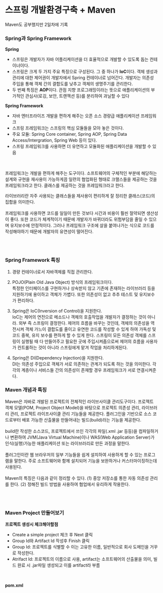 <h1>스프링 개발환경구축 + Maven</h1>
Maven도 공부했지만 2일차에 기록

<h3>Spring과 Spring Framework</h3>

**Spring**
 * 스프링은 개발자가 자바 어플리케이션을 더 효율적으로 개발할 수 있도록 돕는 컨테이너이다.
 * 스프링은 크게 두 가지 주요 특징으로 구성된다. 그 중 하나가 **IoC**이다. 객체 생성과 관리에 대한 제어권이 개발자에서 Spring 컨테이너로 넘어간다. 개발자는 의존성 주입을 통해 객체 간의 결합도를 낮추고 객체의 생명주기를 관리한다.
 * 두 번째 특징은 **AOP**이다. 관점 지향 프로그래밍이라는 뜻으로 애플리케이션의 부가적인 관심사(로깅, 보안, 트랜잭션 등)를 분리하여 과닐할 수 있다

**Spring Framework**
 * 자바 엔터프라이즈 개발을 편하게 해주는 오픈 소스 경량급 애플리케이션 프레임워크
 * 스프링 프레임워크는 스프링의 핵심 모듈들을 모아 놓은 것이다.
 * 주요 모듈: Spring Core container, Spring AOP, Spring Data Access/Intergration, Spring Web 등이 있다.
 * 스프링 프레임워크를 사용하면 더 유연하고 모듈화된 애플리케이션을 개발할 수 있음

<br><br>
프레임워크는 개발을 편하게 해주는 도구이다.
소프트웨어의 구체적인 부분에 해당하는 설계와 규현을 재사용이 가능하게끔 일련의 협업화된 형태로 크랠스들을 제공하는 것을 프레임워크라고 한다.
클래스를 제공하는 것을 프레임워크라고 한다.

라이브러리란 자주 사용되는 클래스들을 제사용이 편리하게 잘 정리한 클래스(코드)의 집합을 의미한다.
<br><br>
프레임워크를 사용하면 코드를 일일이 만든 것보다  시간과 비용이 훨씬 절약되면 생산성이 좋다.
또한 코드가 체계적이기 때문에 개발자가 바뀌더라도 위험부담을 줄일 수 있으며 유지보수에 안정적이다.
그러나 프레임워크 구조에 살을 붙여나가는 식으로 코드를 작성해야하기 때문에 개발자의 유연성이 떨어진다.

<br><br>

<h3>Spring Framework 특징</h3>

1. 경량 컨테이너로서 자바객체를 직접 관리한다.

2. POJO(Plain Old Java Object) 방식의 프레임워크이다.<br>
특정한 인터페이스를 구현하거나 상속받지 않고 기존에 존재하는 라이브러리 등을 지원하기에 용이하고 객체가 가볍다.
또한 의존성이 없고 추추 테스트 및 유지보수가 편리하다.

3. Spring은 IoC(Inversion of Control)을 지원한다.<br>
IoC는 제어의 연전으로 메소드나 객체의 호출작업을 개발자가 결정하는 것이 아니라. 외부 즉 스프링이 결정한다.
제어의 흐름을 바꾸는 것인데, 객체의 의존성을 역전시켜 객체 가느이 결합도를 줄이고 유연한 코드를 작성할 수 있게 하여 가독성 및 코드 중복, 유지 보수를 편하게 할 수 있게 한다.
스프링이 모든 의존성 객체를 스프링이 실행될 때 다 만들어주고 필요한 곳에 주입시켜줌으로써 제어의 흐름을 사용자가 컨트롤하는 것이 아니라 스프링에게 맡겨 작업을 처리하게된다.

4. Spring은 DI(Dependency Injection)을 지원한다.<br>
DI는 의존성 주입으로 객체가 서로 의존하는 관계가 되도록 하는 것을 의미한다.
각각의 계층이나 서비스들 간의 의존성이 존재할 경우 프레임워크가 서로 연결시켜준다.


<h3>Maven 개념과 특징</h3>
Maven은 자바로 개발된 프로젝트의 전체적인 라이브사이클 관리도구이다.
프로젝트 객체 모델(POM, Project Object Model)을 바탕으로 프로젝트 의존성 관리, 라이브러리 관리, 프로젝트 라이프사이클 관리 기능들을 제공한다.
플러그인을 기반으로 소스 코드로부터 배포 가능한 산출물을 만들어내는 빌드(build)라는 기능을 제공한다.
<br><br>
build란 작성한 소스코드, 프로젝트에서 쓰인 각각의 파일(.xml .jar 등등)을 컴파일하거나 변환하여 JVM(Java Virtual Machine)이나 WAS(Web Application Server)가 인식(실행)가능한 애플리케이션 또는 라이브러리로 만든 과정을 말한다.
<br><br>
플러그인이란 웹 브라우저의 일부 기능들을 쉽게 설치하여 사용하게 할 수 있는 프로그램을 말한다.
주로 소프트웨어와 함께 설치되어 기능을 보완하거나 커스터마이징하는데 사용된다.
<br><br>
Maven의 특징은 다음과 같이 정리할 수 있다.
(1) 중앙 저장소를 통한 자동 의존성 관리를 한다.
(2) 정해진 빌드 방법을 사용하여 협업에서 유리하게 작용한다.

<br><br>
<h3>Maven Project 만들어보기</h3>

**프로젝트 생성시 체크해야할점**

 * Create a simple project 체크 후 Next 클릭
 * Group Id와 Artifact Id 작성후 Finish 클릭
 * Group Id: 프로젝트를 식별할 수 이는 고유한 이름, 일반적으로 회사 도메인을 거꾸로 작성한다.
 * Atrifact Id: 프로젝트의 이름으로 사용, artifact는 소프트웨어의 산출물을 의미, 빌드 완료 시 .jar파일 생성되고 이를 artifact라 부름

<br><br>
**pom.xml**

